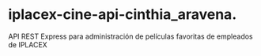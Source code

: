 # iplacex-cine-api-cinthia_aravena.
API REST Express para administración de películas favoritas de empleados de IPLACEX

